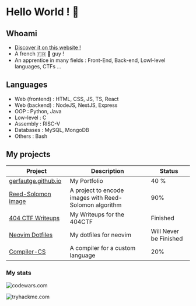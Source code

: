 
# Hello World ! 🚀

## Whoami

- [Discover it on this website !](https://gerfautge.github.io)
- A french 🇫🇷 🥐 guy !
- An apprentice in many fields : Front-End, Back-end, Lowl-level languages, CTFs ...

## Languages

- Web (frontend) : HTML, CSS, JS, TS, React
- Web (backend) : NodeJS, NestJS, Express
- OOP : Python, Java
- Low-level : C
- Assembly : RISC-V
- Databases : MySQL, MongoDB
- Others : Bash

## My projects

| Project | Description | Status |
| --- | --- | --- |
| [gerfautge.github.io](https://gerfautge.github.io) | My Portfolio | 40 % |
| [Reed-Solomon image](https://github.com/GerfautGE/Reed-SOlomon-image) | A project to encode images with Reed-Solomon algorithm | 90% |
| [404 CTF Writeups](https://github.com/GerfautGE/404CTF-writeups) | My Writeups for the 404CTF| Finished |
| [Neovim Dotfiles](https://github.com/GerfautGE/neovim_dotfiles) | My dotfiles for neovim | Will Never be Finished |
| [Compiler-CS](https://github.com/GerfautGE/Compiler-CS) | A compiler for a custom language | 20% |

### My stats

![codewars.com](https://www.codewars.com/users/GerfautGE/badges/large)

![tryhackme.com](https://tryhackme-badges.s3.amazonaws.com/Gerfaut.png)

<!---
GerfautGE/GerfautGE is a ✨ special ✨ repository because its `README.md` (this file) appears on your GitHub profile.
You can click the Preview link to take a look at your changes.
--->
